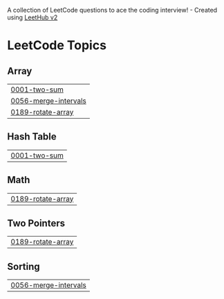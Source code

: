 A collection of LeetCode questions to ace the coding interview! - Created using [LeetHub v2](https://github.com/arunbhardwaj/LeetHub-2.0)
<!---LeetCode Topics Start-->
# LeetCode Topics
## Array
|  |
| ------- |
| [0001-two-sum](https://github.com/Vruthika/leetcode-sol/tree/master/0001-two-sum) |
| [0056-merge-intervals](https://github.com/Vruthika/leetcode-sol/tree/master/0056-merge-intervals) |
| [0189-rotate-array](https://github.com/Vruthika/leetcode-sol/tree/master/0189-rotate-array) |
## Hash Table
|  |
| ------- |
| [0001-two-sum](https://github.com/Vruthika/leetcode-sol/tree/master/0001-two-sum) |
## Math
|  |
| ------- |
| [0189-rotate-array](https://github.com/Vruthika/leetcode-sol/tree/master/0189-rotate-array) |
## Two Pointers
|  |
| ------- |
| [0189-rotate-array](https://github.com/Vruthika/leetcode-sol/tree/master/0189-rotate-array) |
## Sorting
|  |
| ------- |
| [0056-merge-intervals](https://github.com/Vruthika/leetcode-sol/tree/master/0056-merge-intervals) |
<!---LeetCode Topics End-->